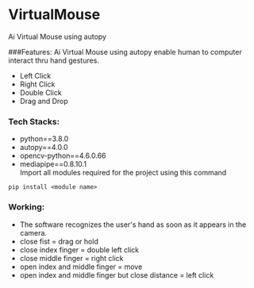 # VirtualMouse
Ai Virtual Mouse using autopy

###Features:
  Ai Virtual Mouse using autopy enable human to computer interact thru hand gestures.
  - Left Click
  - Right Click
  - Double Click
  - Drag and Drop
  
### Tech Stacks:
  - python==3.8.0
  - autopy==4.0.0
  - opencv-python==4.6.0.66
  - mediapipe==0.8.10.1  
Import all modules required for the project using this command

```
pip install <module name>

```
### Working:
  - The software recognizes the user's hand as soon as it appears in the camera.
  - close fist = drag or hold
  - close index finger = double left click
  - close middle finger =  right click
  - open index and middle finger = move
  - open index and middle finger but close distance = left click




  
